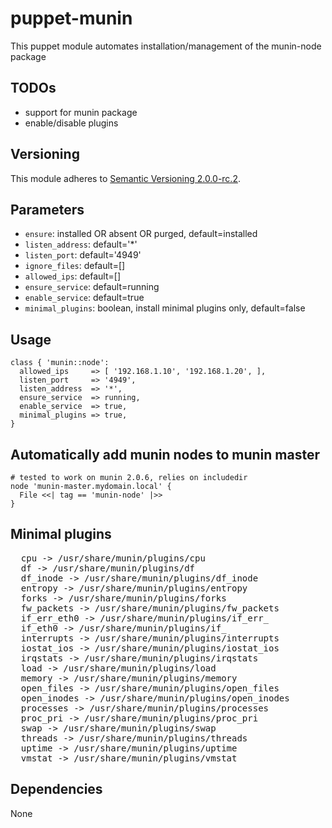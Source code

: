 # puppet-munin

This puppet module automates installation/management of the munin-node package

## TODOs
  * support for munin package
  * enable/disable plugins

## Versioning

This module adheres to [Semantic Versioning 2.0.0-rc.2](http://semver.org/).

## Parameters
  * `ensure`: installed OR absent OR purged, default=installed
  * `listen_address`: default='*'
  * `listen_port`:    default='4949'
  * `ignore_files`:   default=[]
  * `allowed_ips`:    default=[]
  * `ensure_service`: default=running
  * `enable_service`: default=true
  * `minimal_plugins`: boolean, install minimal plugins only, default=false

## Usage

    class { 'munin::node':
      allowed_ips     => [ '192.168.1.10', '192.168.1.20', ],
      listen_port     => '4949',
      listen_address  => '*',
      ensure_service  => running,
      enable_service  => true,
      minimal_plugins => true, 
    }

## Automatically add munin nodes to munin master

    # tested to work on munin 2.0.6, relies on includedir
    node 'munin-master.mydomain.local' {
      File <<| tag == 'munin-node' |>>
    }

## Minimal plugins

<pre>
  cpu -> /usr/share/munin/plugins/cpu
  df -> /usr/share/munin/plugins/df
  df_inode -> /usr/share/munin/plugins/df_inode
  entropy -> /usr/share/munin/plugins/entropy
  forks -> /usr/share/munin/plugins/forks
  fw_packets -> /usr/share/munin/plugins/fw_packets
  if_err_eth0 -> /usr/share/munin/plugins/if_err_
  if_eth0 -> /usr/share/munin/plugins/if_
  interrupts -> /usr/share/munin/plugins/interrupts
  iostat_ios -> /usr/share/munin/plugins/iostat_ios
  irqstats -> /usr/share/munin/plugins/irqstats
  load -> /usr/share/munin/plugins/load
  memory -> /usr/share/munin/plugins/memory
  open_files -> /usr/share/munin/plugins/open_files
  open_inodes -> /usr/share/munin/plugins/open_inodes
  processes -> /usr/share/munin/plugins/processes
  proc_pri -> /usr/share/munin/plugins/proc_pri
  swap -> /usr/share/munin/plugins/swap
  threads -> /usr/share/munin/plugins/threads
  uptime -> /usr/share/munin/plugins/uptime
  vmstat -> /usr/share/munin/plugins/vmstat
</pre>

## Dependencies

None
